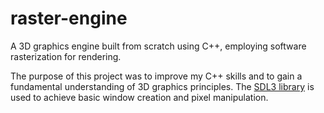 # raster-engine
A 3D graphics engine built from scratch using C++, employing software rasterization for rendering.

The purpose of this project was to improve my C++ skills and to gain a fundamental understanding of 3D graphics principles. The [SDL3 library](https://github.com/libsdl-org/SDL/releases) is used to achieve basic window creation and pixel manipulation.
